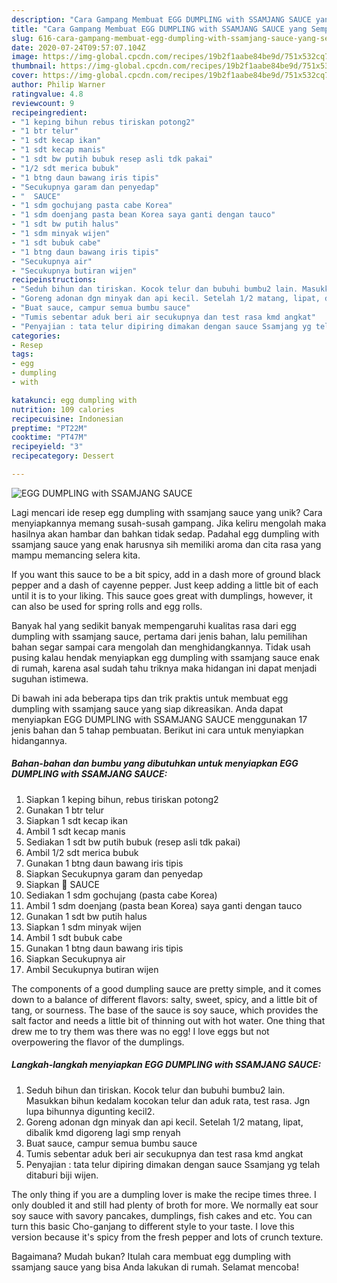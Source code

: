 ```yaml
---
description: "Cara Gampang Membuat EGG DUMPLING with SSAMJANG SAUCE yang Sempurna"
title: "Cara Gampang Membuat EGG DUMPLING with SSAMJANG SAUCE yang Sempurna"
slug: 616-cara-gampang-membuat-egg-dumpling-with-ssamjang-sauce-yang-sempurna
date: 2020-07-24T09:57:07.104Z
image: https://img-global.cpcdn.com/recipes/19b2f1aabe84be9d/751x532cq70/egg-dumpling-with-ssamjang-sauce-foto-resep-utama.jpg
thumbnail: https://img-global.cpcdn.com/recipes/19b2f1aabe84be9d/751x532cq70/egg-dumpling-with-ssamjang-sauce-foto-resep-utama.jpg
cover: https://img-global.cpcdn.com/recipes/19b2f1aabe84be9d/751x532cq70/egg-dumpling-with-ssamjang-sauce-foto-resep-utama.jpg
author: Philip Warner
ratingvalue: 4.8
reviewcount: 9
recipeingredient:
- "1 keping bihun rebus tiriskan potong2"
- "1 btr telur"
- "1 sdt kecap ikan"
- "1 sdt kecap manis"
- "1 sdt bw putih bubuk resep asli tdk pakai"
- "1/2 sdt merica bubuk"
- "1 btng daun bawang iris tipis"
- "Secukupnya garam dan penyedap"
- "  SAUCE"
- "1 sdm gochujang pasta cabe Korea"
- "1 sdm doenjang pasta bean Korea saya ganti dengan tauco"
- "1 sdt bw putih halus"
- "1 sdm minyak wijen"
- "1 sdt bubuk cabe"
- "1 btng daun bawang iris tipis"
- "Secukupnya air"
- "Secukupnya butiran wijen"
recipeinstructions:
- "Seduh bihun dan tiriskan. Kocok telur dan bubuhi bumbu2 lain. Masukkan bihun kedalam kocokan telur dan aduk rata, test rasa. Jgn lupa bihunnya digunting kecil2."
- "Goreng adonan dgn minyak dan api kecil. Setelah 1/2 matang, lipat, dibalik kmd digoreng lagi smp renyah"
- "Buat sauce, campur semua bumbu sauce"
- "Tumis sebentar aduk beri air secukupnya dan test rasa kmd angkat"
- "Penyajian : tata telur dipiring dimakan dengan sauce Ssamjang yg telah ditaburi biji wijen."
categories:
- Resep
tags:
- egg
- dumpling
- with

katakunci: egg dumpling with 
nutrition: 109 calories
recipecuisine: Indonesian
preptime: "PT22M"
cooktime: "PT47M"
recipeyield: "3"
recipecategory: Dessert

---
```



![EGG DUMPLING with SSAMJANG SAUCE](https://img-global.cpcdn.com/recipes/19b2f1aabe84be9d/751x532cq70/egg-dumpling-with-ssamjang-sauce-foto-resep-utama.jpg)

Lagi mencari ide resep egg dumpling with ssamjang sauce yang unik? Cara menyiapkannya memang susah-susah gampang. Jika keliru mengolah maka hasilnya akan hambar dan bahkan tidak sedap. Padahal egg dumpling with ssamjang sauce yang enak harusnya sih memiliki aroma dan cita rasa yang mampu memancing selera kita.

If you want this sauce to be a bit spicy, add in a dash more of ground black pepper and a dash of cayenne pepper. Just keep adding a little bit of each until it is to your liking. This sauce goes great with dumplings, however, it can also be used for spring rolls and egg rolls.

Banyak hal yang sedikit banyak mempengaruhi kualitas rasa dari egg dumpling with ssamjang sauce, pertama dari jenis bahan, lalu pemilihan bahan segar sampai cara mengolah dan menghidangkannya. Tidak usah pusing kalau hendak menyiapkan egg dumpling with ssamjang sauce enak di rumah, karena asal sudah tahu triknya maka hidangan ini dapat menjadi suguhan istimewa.


Di bawah ini ada beberapa tips dan trik praktis untuk membuat egg dumpling with ssamjang sauce yang siap dikreasikan. Anda dapat menyiapkan EGG DUMPLING with SSAMJANG SAUCE menggunakan 17 jenis bahan dan 5 tahap pembuatan. Berikut ini cara untuk menyiapkan hidangannya.

<!--inarticleads1-->

##### Bahan-bahan dan bumbu yang dibutuhkan untuk menyiapkan EGG DUMPLING with SSAMJANG SAUCE:

1. Siapkan 1 keping bihun, rebus tiriskan potong2
1. Gunakan 1 btr telur
1. Siapkan 1 sdt kecap ikan
1. Ambil 1 sdt kecap manis
1. Sediakan 1 sdt bw putih bubuk (resep asli tdk pakai)
1. Ambil 1/2 sdt merica bubuk
1. Gunakan 1 btng daun bawang iris tipis
1. Siapkan Secukupnya garam dan penyedap
1. Siapkan  🍯 SAUCE
1. Sediakan 1 sdm gochujang (pasta cabe Korea)
1. Ambil 1 sdm doenjang (pasta bean Korea) saya ganti dengan tauco
1. Gunakan 1 sdt bw putih halus
1. Siapkan 1 sdm minyak wijen
1. Ambil 1 sdt bubuk cabe
1. Gunakan 1 btng daun bawang iris tipis
1. Siapkan Secukupnya air
1. Ambil Secukupnya butiran wijen


The components of a good dumpling sauce are pretty simple, and it comes down to a balance of different flavors: salty, sweet, spicy, and a little bit of tang, or sourness. The base of the sauce is soy sauce, which provides the salt factor and needs a little bit of thinning out with hot water. One thing that drew me to try them was there was no egg! I love eggs but not overpowering the flavor of the dumplings. 

<!--inarticleads2-->

##### Langkah-langkah menyiapkan EGG DUMPLING with SSAMJANG SAUCE:

1. Seduh bihun dan tiriskan. Kocok telur dan bubuhi bumbu2 lain. Masukkan bihun kedalam kocokan telur dan aduk rata, test rasa. Jgn lupa bihunnya digunting kecil2.
1. Goreng adonan dgn minyak dan api kecil. Setelah 1/2 matang, lipat, dibalik kmd digoreng lagi smp renyah
1. Buat sauce, campur semua bumbu sauce
1. Tumis sebentar aduk beri air secukupnya dan test rasa kmd angkat
1. Penyajian : tata telur dipiring dimakan dengan sauce Ssamjang yg telah ditaburi biji wijen.


The only thing if you are a dumpling lover is make the recipe times three. I only doubled it and still had plenty of broth for more. We normally eat sour soy sauce with savory pancakes, dumplings, fish cakes and etc. You can turn this basic Cho-ganjang to different style to your taste. I love this version because it&#39;s spicy from the fresh pepper and lots of crunch texture. 

Bagaimana? Mudah bukan? Itulah cara membuat egg dumpling with ssamjang sauce yang bisa Anda lakukan di rumah. Selamat mencoba!
